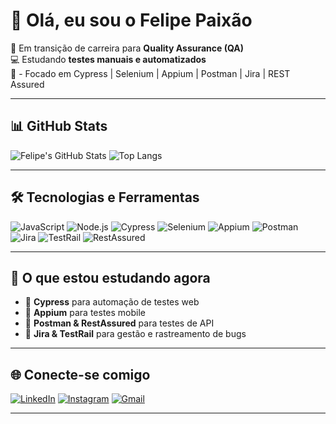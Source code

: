 # 👋 Olá, eu sou o Felipe Paixão  
🎯 Em transição de carreira para **Quality Assurance (QA)**  
💻 Estudando **testes manuais e automatizados**  
🚀 - Focado em <span translate="no" class="notranslate">Cypress</span> |
  <span translate="no" class="notranslate">Selenium</span> |
  <span translate="no" class="notranslate">Appium</span> |
  <span translate="no" class="notranslate">Postman</span> |
  <span translate="no" class="notranslate">Jira</span> |
  <span translate="no" class="notranslate">REST Assured</span>

---

## 📊 GitHub Stats
![Felipe's GitHub Stats](https://github-readme-stats.vercel.app/api?username=fepaixao&show_icons=true&theme=radical)
![Top Langs](https://github-readme-stats.vercel.app/api/top-langs/?username=fepaixao&layout=compact&theme=radical)

---

## 🛠️ Tecnologias e Ferramentas

![JavaScript](https://img.shields.io/badge/JavaScript-F7DF1E?style=for-the-badge&logo=javascript&logoColor=000)
![Node.js](https://img.shields.io/badge/Node.js-43853D?style=for-the-badge&logo=node.js&logoColor=white)
![Cypress](https://img.shields.io/badge/Cypress-17202C?style=for-the-badge&logo=cypress&logoColor=fff)
![Selenium](https://img.shields.io/badge/Selenium-43B02A?style=for-the-badge&logo=selenium&logoColor=fff)
![Appium](https://img.shields.io/badge/Appium-3DDC84?style=for-the-badge&logo=android&logoColor=white)
![Postman](https://img.shields.io/badge/Postman-FF6C37?style=for-the-badge&logo=postman&logoColor=fff)
![Jira](https://img.shields.io/badge/Jira-0052CC?style=for-the-badge&logo=jira&logoColor=white)
![TestRail](https://img.shields.io/badge/TestRail-1A9C34?style=for-the-badge&logo=testrail&logoColor=white)
![RestAssured](https://img.shields.io/badge/RestAssured-6DB33F?style=for-the-badge&logo=java&logoColor=white)

---

## 📌 O que estou estudando agora
- 📗 **Cypress** para automação de testes web  
- 📗 **Appium** para testes mobile  
- 📗 **Postman & RestAssured** para testes de API  
- 📗 **Jira & TestRail** para gestão e rastreamento de bugs  

---

## 🌐 Conecte-se comigo
[![LinkedIn](https://img.shields.io/badge/LinkedIn-0077B5?style=for-the-badge&logo=linkedin&logoColor=fff)](https://www.linkedin.com/in/felipe-paix%C3%A3o-b042201b0/)
[![Instagram](https://img.shields.io/badge/Instagram-E4405F?style=for-the-badge&logo=instagram&logoColor=fff)](https://www.instagram.com/fehpaixaoo/)
[![Gmail](https://img.shields.io/badge/Email-D14836?style=for-the-badge&logo=gmail&logoColor=fff)](mailto:fehpaixao3@gmail.com)

---
